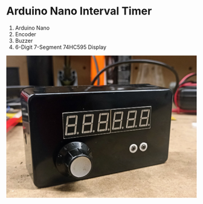 # Arduino Nano Interval Timer
 
 1. Arduino Nano
 2. Encoder
 3. Buzzer
 4. 6-Digit 7-Segment 74HC595 Display

![Interval Timer](https://github.com/plintx/nano-intervaltimer/blob/main/1674394711833.jpg?raw=true)
